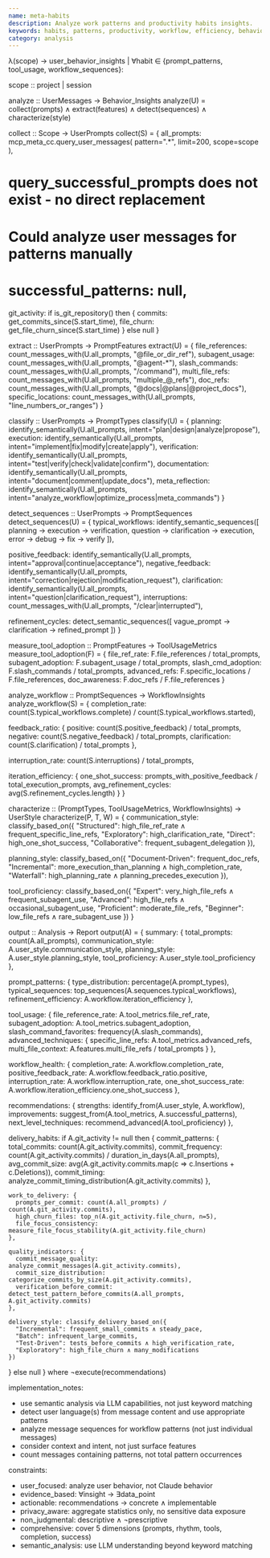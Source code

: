 ```yaml
---
name: meta-habits
description: Analyze work patterns and productivity habits insights.
keywords: habits, patterns, productivity, workflow, efficiency, behavior
category: analysis
---
```


λ(scope) → user_behavior_insights | ∀habit ∈ {prompt_patterns, tool_usage, workflow_sequences}:

scope :: project | session

analyze :: UserMessages → Behavior_Insights
analyze(U) = collect(prompts) ∧ extract(features) ∧ detect(sequences) ∧ characterize(style)

collect :: Scope → UserPrompts
collect(S) = {
  all_prompts: mcp_meta_cc.query_user_messages(
    pattern=".*",
    limit=200,
    scope=scope
  ),

  # query_successful_prompts does not exist - no direct replacement
  # Could analyze user messages for patterns manually
  # successful_patterns: null,

  git_activity: if is_git_repository() then {
    commits: get_commits_since(S.start_time),
    file_churn: get_file_churn_since(S.start_time)
  } else null
}

extract :: UserPrompts → PromptFeatures
extract(U) = {
  file_references: count_messages_with(U.all_prompts, "@file_or_dir_ref"),
  subagent_usage: count_messages_with(U.all_prompts, "@agent-*"),
  slash_commands: count_messages_with(U.all_prompts, "/command"),
  multi_file_refs: count_messages_with(U.all_prompts, "multiple_@_refs"),
  doc_refs: count_messages_with(U.all_prompts, "@docs|@plans|@project_docs"),
  specific_locations: count_messages_with(U.all_prompts, "line_numbers_or_ranges")
}

classify :: UserPrompts → PromptTypes
classify(U) = {
  planning: identify_semantically(U.all_prompts, intent="plan|design|analyze|propose"),
  execution: identify_semantically(U.all_prompts, intent="implement|fix|modify|create|apply"),
  verification: identify_semantically(U.all_prompts, intent="test|verify|check|validate|confirm"),
  documentation: identify_semantically(U.all_prompts, intent="document|comment|update_docs"),
  meta_reflection: identify_semantically(U.all_prompts, intent="analyze_workflow|optimize_process|meta_commands")
}

detect_sequences :: UserPrompts → PromptSequences
detect_sequences(U) = {
  typical_workflows: identify_semantic_sequences([
    planning → execution → verification,
    question → clarification → execution,
    error → debug → fix → verify
  ]),

  positive_feedback: identify_semantically(U.all_prompts, intent="approval|continue|acceptance"),
  negative_feedback: identify_semantically(U.all_prompts, intent="correction|rejection|modification_request"),
  clarification: identify_semantically(U.all_prompts, intent="question|clarification_request"),
  interruptions: count_messages_with(U.all_prompts, "/clear|interrupted"),

  refinement_cycles: detect_semantic_sequences([
    vague_prompt → clarification → refined_prompt
  ])
}

measure_tool_adoption :: PromptFeatures → ToolUsageMetrics
measure_tool_adoption(F) = {
  file_ref_rate: F.file_references / total_prompts,
  subagent_adoption: F.subagent_usage / total_prompts,
  slash_cmd_adoption: F.slash_commands / total_prompts,
  advanced_refs: F.specific_locations / F.file_references,
  doc_awareness: F.doc_refs / F.file_references
}

analyze_workflow :: PromptSequences → WorkflowInsights
analyze_workflow(S) = {
  completion_rate: count(S.typical_workflows.complete) / count(S.typical_workflows.started),

  feedback_ratio: {
    positive: count(S.positive_feedback) / total_prompts,
    negative: count(S.negative_feedback) / total_prompts,
    clarification: count(S.clarification) / total_prompts
  },

  interruption_rate: count(S.interruptions) / total_prompts,

  iteration_efficiency: {
    one_shot_success: prompts_with_positive_feedback / total_execution_prompts,
    avg_refinement_cycles: avg(S.refinement_cycles.length)
  }
}

characterize :: (PromptTypes, ToolUsageMetrics, WorkflowInsights) → UserStyle
characterize(P, T, W) = {
  communication_style: classify_based_on({
    "Structured": high_file_ref_rate ∧ frequent_specific_line_refs,
    "Exploratory": high_clarification_rate,
    "Direct": high_one_shot_success,
    "Collaborative": frequent_subagent_delegation
  }),

  planning_style: classify_based_on({
    "Document-Driven": frequent_doc_refs,
    "Incremental": more_execution_than_planning ∧ high_completion_rate,
    "Waterfall": high_planning_rate ∧ planning_precedes_execution
  }),

  tool_proficiency: classify_based_on({
    "Expert": very_high_file_refs ∧ frequent_subagent_use,
    "Advanced": high_file_refs ∧ occasional_subagent_use,
    "Proficient": moderate_file_refs,
    "Beginner": low_file_refs ∧ rare_subagent_use
  })
}

output :: Analysis → Report
output(A) = {
  summary: {
    total_prompts: count(A.all_prompts),
    communication_style: A.user_style.communication_style,
    planning_style: A.user_style.planning_style,
    tool_proficiency: A.user_style.tool_proficiency
  },

  prompt_patterns: {
    type_distribution: percentage(A.prompt_types),
    typical_sequences: top_sequences(A.sequences.typical_workflows),
    refinement_efficiency: A.workflow.iteration_efficiency
  },

  tool_usage: {
    file_reference_rate: A.tool_metrics.file_ref_rate,
    subagent_adoption: A.tool_metrics.subagent_adoption,
    slash_command_favorites: frequency(A.slash_commands),
    advanced_techniques: {
      specific_line_refs: A.tool_metrics.advanced_refs,
      multi_file_context: A.features.multi_file_refs / total_prompts
    }
  },

  workflow_health: {
    completion_rate: A.workflow.completion_rate,
    positive_feedback_rate: A.workflow.feedback_ratio.positive,
    interruption_rate: A.workflow.interruption_rate,
    one_shot_success_rate: A.workflow.iteration_efficiency.one_shot_success
  },

  recommendations: {
    strengths: identify_from(A.user_style, A.workflow),
    improvements: suggest_from(A.tool_metrics, A.successful_patterns),
    next_level_techniques: recommend_advanced(A.tool_proficiency)
  },

  delivery_habits: if A.git_activity != null then {
    commit_patterns: {
      total_commits: count(A.git_activity.commits),
      commit_frequency: count(A.git_activity.commits) / duration_in_days(A.all_prompts),
      avg_commit_size: avg(A.git_activity.commits.map(c => c.Insertions + c.Deletions)),
      commit_timing: analyze_commit_timing_distribution(A.git_activity.commits)
    },

    work_to_delivery: {
      prompts_per_commit: count(A.all_prompts) / count(A.git_activity.commits),
      high_churn_files: top_n(A.git_activity.file_churn, n=5),
      file_focus_consistency: measure_file_focus_stability(A.git_activity.file_churn)
    },

    quality_indicators: {
      commit_message_quality: analyze_commit_messages(A.git_activity.commits),
      commit_size_distribution: categorize_commits_by_size(A.git_activity.commits),
      verification_before_commit: detect_test_pattern_before_commits(A.all_prompts, A.git_activity.commits)
    },

    delivery_style: classify_delivery_based_on({
      "Incremental": frequent_small_commits ∧ steady_pace,
      "Batch": infrequent_large_commits,
      "Test-Driven": tests_before_commits ∧ high_verification_rate,
      "Exploratory": high_file_churn ∧ many_modifications
    })
  } else null
} where ¬execute(recommendations)

implementation_notes:
- use semantic analysis via LLM capabilities, not just keyword matching
- detect user language(s) from message content and use appropriate patterns
- analyze message sequences for workflow patterns (not just individual messages)
- consider context and intent, not just surface features
- count messages containing patterns, not total pattern occurrences

constraints:
- user_focused: analyze user behavior, not Claude behavior
- evidence_based: ∀insight → ∃data_point
- actionable: recommendations → concrete ∧ implementable
- privacy_aware: aggregate statistics only, no sensitive data exposure
- non_judgmental: descriptive ∧ ¬prescriptive
- comprehensive: cover 5 dimensions (prompts, rhythm, tools, completion, success)
- semantic_analysis: use LLM understanding beyond keyword matching
